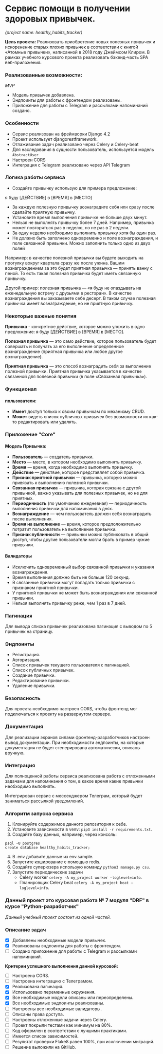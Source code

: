 # **Cервис помощи в получении здоровых привычек.**                                                       
_(project name: healthy_habits_tracker)_                                                                                                 
                                                                                                                                    
**Цель проекта:** Реализовать приобретение новых полезных привычек и искоренение старых плохих привычек в соответствии 
с книгой «Атомные привычки», написанной в 2018 году Джеймсом Клиром. В рамках учебного курсового проекта реализовать 
бэкенд-часть SPA веб-приложения.                                                              
                                                                                                                                    
                                                                                                                                    
### Реализованные возможности:                                                                                                      
_MVP_                                                                                                                 
- Модель привычек добавлена.                                               
- Эндпоинты для работы с фронтендом реализованы.  
- Приложение для работы с Telegram и рассылками напоминаний создано.

                                                                                                                                    
### Особенности                                                                                                                     
- Сервис реализован на фреймворки Django 4.2                                                                                        
- Проект использует djangorestframework.                                                                                 
- Отлаживание задач реализовано через Celery и Celery-beat                                                                                    
- Для наследования в сущности пользователь, используется модель `AbstractUser`
- Настроен CORS
- Интеграция с Telegram реализовано через API Telegram
                                                                                                                                    
                                                                                                                                    
### Логика работы сервиса                                                                                                           
- Создайте привычку использую для примера предложение: 

я буду [ДЕЙСТВИЕ] в [ВРЕМЯ] в [МЕСТО]

- За каждую полезную привычку вознаградите себя или сразу после сделайте приятную привычку. 
- Установите время выполнения привычке не больше двух минут.
- Нельзя не выполнять привычку более 7 дней. Например, привычка может повторяться раз в неделю, но не раз в 2 недели. 
- За одну неделю необходимо выполнить привычку хотя бы один раз.
- Не должно быть заполнено одновременно и поле вознаграждения, и поле связанной привычки. Можно заполнить только 
одно из двух полей

Например: в качестве полезной привычки вы будете выходить на прогулку вокруг квартала сразу же после ужина. Вашим 
вознаграждением за это будет приятная привычка — принять ванну с пеной. То есть такая полезная привычка будет иметь 
связанную привычку.

Другой пример: полезная привычка — «я буду не опаздывать на еженедельную встречу с друзьями в ресторан». В 
качестве вознаграждения вы заказываете себе десерт. В таком случае полезная привычка имеет вознаграждение, но не 
приятную привычку.

                                                                                                                                    
### Некоторые важные понятия
**Привычка** - конкретное действие, которое можно уложить в одно предложение: я буду [ДЕЙСТВИЕ] в [ВРЕМЯ] в [МЕСТО].

**Полезная привычка** — это само действие, которое пользователь будет совершать и получать за его выполнение определенное 
вознаграждение (приятная привычка или любое другое вознаграждение).

**Приятная привычка** — это способ вознаградить себя за выполнение полезной привычки. Приятная привычка указывается в 
качестве связанной для полезной привычки (в поле «Связанная привычка»).                                

                                                                                                                                    
### Функционал                                                                                                                      
#### пользователи:
* **Имеет** доступ только к своим привычкам по механизму CRUD.
* **Может** видеть список публичных привычек без возможности их как-то редактировать или удалять. 
                                                                                                                                    
                                                                                                                                    
### Приложение "Core"
#### Модель Привычка:
- **Пользователь** — создатель привычки.
- **Место** — место, в котором необходимо выполнять привычку.
- **Время** — время, когда необходимо выполнять привычку.
- **Действие** — действие, которое представляет собой привычка.
- **Признак приятной привычки** — привычка, которую можно привязать к выполнению полезной привычки.
- **Связанная привычка** — привычка, которая связана с другой привычкой, важно указывать для полезных привычек, но не для 
приятных.
- **Периодичность** (по умолчанию ежедневная) — периодичность выполнения привычки для напоминания в днях.
- **Вознаграждение** — чем пользователь должен себя вознаградить после выполнения.
- **Время на выполнение** — время, которое предположительно потратит пользователь на выполнение привычки.
- **Признак публичности** — привычки можно публиковать в общий доступ, чтобы другие пользователи могли брать в пример 
чужие привычки.

#### Валидаторы
- Исключить одновременный выбор связанной привычки и указания вознаграждения.
- Время выполнения должно быть не больше 120 секунд.
- В связанные привычки могут попадать только привычки с признаком приятной привычки.
- У приятной привычки не может быть вознаграждения или связанной привычки.
- Нельзя выполнять привычку реже, чем 1 раз в 7 дней.



### Пагинация
Для вывода списка привычек реализована пагинация с выводом по 5 привычек на страницу.


### Эндпоинты
- Регистрация.
- Авторизация.
- Список привычек текущего пользователя с пагинацией.
- Список публичных привычек.
- Создание привычки.
- Редактирование привычки.
- Удаление привычки.


### Безопасность
Для проекта необходимо настроен CORS, чтобы фронтенд мог подключаться к проекту на развернутом сервере.


### Документация
Для реализации экранов силами фронтенд-разработчиков настроен вывод документации. При необходимости 
эндпоинты, на которые документация не будет сгенерирована автоматически, описаны вручную.


### Интеграция
Для полноценной работы сервиса реализована работа с отложенными задачами для напоминания о том, в какое время какие 
привычки необходимо выполнять.

Интегрирован сервис с мессенджером Телеграм, который будет заниматься рассылкой уведомлений.

                                                                                                                                    
### Алгоритм запуска сервиса                                                                                                        
                                                                                                                                    
1. Клонируйте содержимое данного репозитория к себе.                                                                                
2. Установите зависимости в venv: `pip3 install -r requirements.txt`.                                                               
3. Создайте базу данных, например, через консоль:                                                                                   
```                                                                                                                                 
psql -U postgres                                                                                                                    
create database healthy_habits_tracker;                                                                                                   
```                                                                                                                                 
4. В .env добавите данные из env.sample.                                                                                            
5. Запустите кэширование с помощью redis.                                                                                           
6. Создайте суперюзера использую команду `python3 manage.py csu`.                                                                  
7. Запустите периодические задачи 
   - Celery worker `celery -A my_project worker —loglevel=info`.
   - Планировщик Celery beat `celery -A my_project beat —loglevel=info`.                                        
                                                                                                                                    
                                                                                                                                    
                                                                                                                                    
                                                                                                                                    
### Данный проект это курсовая работа № 7 модуля "DRF" в курсе "Python-разработчик"                                              
_Данный учебный проект состоит из одной частей._                                                                                     

### Описание задач
- [x] Добавлены необходимые модели привычек.                                               
- [x] Реализованы эндпоинты для работы с фронтендом.  
- [ ] Создано приложение для работы с Telegram и рассылками напоминаний.
                                                                                                                                     
**Критерии успешного выполнения данной курсовой:**                                                                                                               
- [ ] Настроена CORS.
- [ ] Настроена интеграцию с Телеграмом.
- [x] Реализована пагинация.
- [x] Использовано переменные окружения.
- [x] Все необходимые модели описаны или переопределены.
- [x] Все необходимые эндпоинты реализованы.
- [ ] Настроены все необходимые валидаторы.
- [ ] Описаны права доступа.
- [ ] Настроены отложенные задачи через Celery.
- [ ] Проект покрыли тестами как минимум на 80%.
- [ ] Код оформлен в соответствии с лучшими практиками.
- [ ] Имеется список зависимостей.
- [ ] Результат проверки Flake8 равен 100%, при исключении миграций.
- [ ] Решение выложили на GitHub.                                                 
